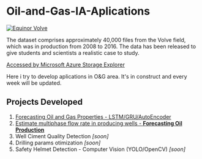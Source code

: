 # Oil-and-Gas-IA-Aplications


[![Equinor Volve][1]][1]

[1]: https://www.equinor.com/content/dam/statoil/image/how-and-why/digitalisation/volve-platform-1-1.jpg.transform/extra-large/image.jpg

The dataset comprises approximately 40,000 files from the Volve field, which was in production from 2008 to 2016. The data has been released to give students and scientists a realistic case to study.

[Accessed by Microsoft Azure Storage Explorer](https://www.equinor.com/en/what-we-do/digitalisation-in-our-dna/volve-field-data-village-download.html)

Here i try to develop aplications in O&G area. It's in construct and every week will be updated.

## Projects Developed
1. [Forecasting Oil and Gas Properties - LSTM/GRU/AutoEncoder](https://github.com/DboechatM/Documentacao-TCC)
2. [Estimate multiphase flow rate in producing wells - **Forecasting Oil Production**](https://github.com/DboechatM/Oil-and-Gas-IA-Aplications/blob/main/LSTM_SISO.ipynb)
3. Well Ciment Quality Detection *[soon]*
4. Drilling params otimization *[soon]*
5. Safety Helmet Detection - Computer Vision (YOLO/OpenCV) *[soon]*
